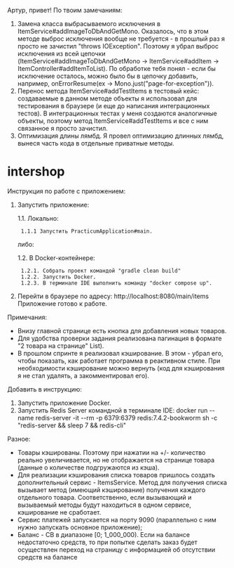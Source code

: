 Артур, привет!
По твоим замечаниям:
1. Замена класса выбрасываемого исключения в ItemService#addImageToDbAndGetMono.
Оказалось, что в этом методе выброс исключения вообще не требуется - в прошлый раз я просто не зачистил "throws IOException".
Поэтому я убрал выброс исключения из всей цепочки (ItemService#addImageToDbAndGetMono -> ItemService#addItem -> ItemController#addItemToList).
По обработке тебя понял - если бы исключение осталось, можно было бы в цепочку добавить, например, onErrorResume(ex -> Mono.just("page-for-exception")).
2. Перенос метода ItemService#addTestItems в тестовый кейс: создаваемые в данном методе объекты я использовал для тестирования в браузере (и еще до написания интеграционных тестов).
В интеграционных тестах у меня создаются аналогичные объекты, поэтому метод ItemService#addTestItems и все с ним связанное я просто зачистил.
3. Оптимизация длины лямбд.
Я провел оптимизацию длинных лямбд, вынеся часть кода в отдельные приватные методы.

# intershop

Инструкция по работе с приложением:
1. Запустить приложение:

    1.1. Локально:

        1.1.1 Запустить PracticumApplication#main.
    либо:

    1.2. В Docker-контейнере:

        1.2.1. Собрать проект командой "gradle clean build"
        1.2.2. Запустить Docker.
        1.2.3. В терминале IDE выполнить команду "docker compose up".
2. Перейти в браузере по адресу: http://localhost:8080/main/items
Приложение готово к работе.

Примечания:
- Внизу главной странице есть кнопка для добавления новых товаров.
- Для удобства проверки задания реализована пагинация в формате "2 товара на странице" List).
- В прошлом спринте я реализовал кэширование. В этом - убрал его, чтобы показать, как работает программа в реактивном стиле. При необходимости кэширование можно вернуть (код для кэширования я не стал удалять, а закомментировал его).


Добавить в инструкцию:
1. Запустить приложение Docker.
2. Запустить Redis Server командной в терминале IDE: 
docker run --name redis-server -it --rm -p 6379:6379 redis:7.4.2-bookworm sh -c "redis-server && sleep 7 && redis-cli"

Разное:
- Товары кэшированы. Поэтому при нажатии на +/- количество реально увеличивается, но не отображается на странице товара (данные о количестве подгружаются из кэша).
- Для реализации кэширования списка товаров пришлось создать дополнительный сервис - ItemsService. Метод для получения списка вызывает метод (имеющий кэширование)
получения каждого отдельного товара. Соответственно, если вызывающий и вызываемый методы будут находиться в одном сервисе, кэширование не сработает.
- Сервис платежей запускается на порту 9090 (параллельно с ним нужно запускать основное приложение);
- Баланс - СВ в диапазоне [0; 1_000_000). Если на балансе недостаточно средств, то при попытке сделать заказ будет осуществлен переход на страницу с информацией об отсутствии средств на балансе